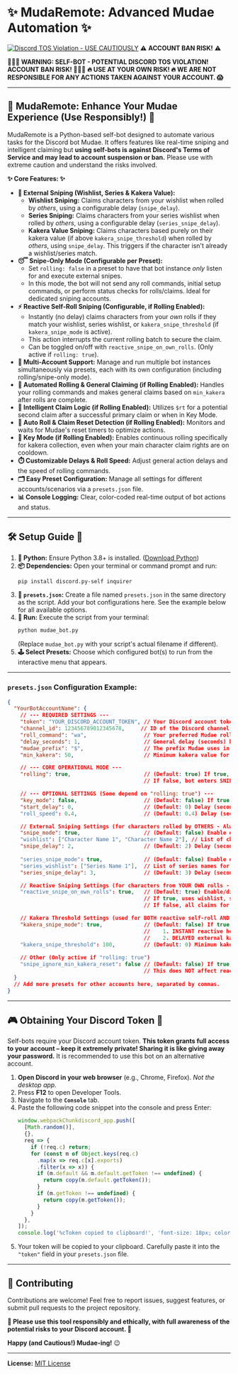 # ✨ MudaRemote: Advanced Mudae Automation ✨

[![Discord TOS Violation - **USE CAUTIOUSLY**](https://img.shields.io/badge/Discord%20TOS-VIOLATION-red)](https://discord.com/terms) ⚠️ **ACCOUNT BAN RISK!** ⚠️

**🛑🛑🛑 WARNING: SELF-BOT - POTENTIAL DISCORD TOS VIOLATION! ACCOUNT BAN RISK! 🛑🛑🛑**
**🔥 USE AT YOUR OWN RISK! 🔥 WE ARE NOT RESPONSIBLE FOR ANY ACTIONS TAKEN AGAINST YOUR ACCOUNT. 😱**

---

## 🚀 MudaRemote: Enhance Your Mudae Experience (Use Responsibly!) 🚀

MudaRemote is a Python-based self-bot designed to automate various tasks for the Discord bot Mudae. It offers features like real-time sniping and intelligent claiming but **using self-bots is against Discord's Terms of Service and may lead to account suspension or ban.** Please use with extreme caution and understand the risks involved.

**✨ Core Features: ✨**

*   **🎯 External Sniping (Wishlist, Series & Kakera Value):**
    *   **Wishlist Sniping:** Claims characters from your wishlist when rolled by *others*, using a configurable delay (`snipe_delay`).
    *   **Series Sniping:** Claims characters from your series wishlist when rolled by *others*, using a configurable delay (`series_snipe_delay`).
    *   **Kakera Value Sniping:** Claims characters based purely on their kakera value (if above `kakera_snipe_threshold`) when rolled by *others*, using `snipe_delay`. This triggers if the character isn't already a wishlist/series match.
*   **😴 Snipe-Only Mode (Configurable per Preset):**
    *   Set `rolling: false` in a preset to have that bot instance *only* listen for and execute external snipes.
    *   In this mode, the bot will not send any roll commands, initial setup commands, or perform status checks for rolls/claims. Ideal for dedicated sniping accounts.
*   **⚡ Reactive Self-Roll Sniping (Configurable, if Rolling Enabled):**
    *   Instantly (no delay) claims characters from your *own* rolls if they match your wishlist, series wishlist, or `kakera_snipe_threshold` (if `kakera_snipe_mode` is active).
    *   This action interrupts the current rolling batch to secure the claim.
    *   Can be toggled on/off with `reactive_snipe_on_own_rolls`. (Only active if `rolling: true`).
*   **👯 Multi-Account Support:** Manage and run multiple bot instances simultaneously via presets, each with its own configuration (including rolling/snipe-only mode).
*   **🤖 Automated Rolling & General Claiming (if Rolling Enabled):** Handles your rolling commands and makes general claims based on `min_kakera` after rolls are complete.
*   **🥇 Intelligent Claim Logic (if Rolling Enabled):** Utilizes `$rt` for a potential second claim after a successful primary claim or when in Key Mode.
*   **🔄 Auto Roll & Claim Reset Detection (if Rolling Enabled):** Monitors and waits for Mudae's reset timers to optimize actions.
*   **🔑 Key Mode (if Rolling Enabled):** Enables continuous rolling specifically for kakera collection, even when your main character claim rights are on cooldown.
*   **⏱️ Customizable Delays & Roll Speed:** Adjust general action delays and the speed of rolling commands.
*   **🗂️ Easy Preset Configuration:** Manage all settings for different accounts/scenarios via a `presets.json` file.
*   **📊 Console Logging:** Clear, color-coded real-time output of bot actions and status.

---

## 🛠️ Setup Guide 💨

1.  **🐍 Python:** Ensure Python 3.8+ is installed. ([Download Python](https://www.python.org/downloads/))
2.  **📦 Dependencies:** Open your terminal or command prompt and run:
    ```bash
    pip install discord.py-self inquirer
    ```
3.  **📝 `presets.json`:** Create a file named `presets.json` in the same directory as the script. Add your bot configurations here. See the example below for all available options.
4.  **🚀 Run:** Execute the script from your terminal:
    ```bash
    python mudae_bot.py 
    ```
    (Replace `mudae_bot.py` with your script's actual filename if different).
5.  **🕹️ Select Presets:** Choose which configured bot(s) to run from the interactive menu that appears.

---

### `presets.json` Configuration Example:

```json
{
  "YourBotAccountName": { 
    // --- REQUIRED SETTINGS ---
    "token": "YOUR_DISCORD_ACCOUNT_TOKEN", // Your Discord account token. KEEP THIS EXTREMELY SECRET!
    "channel_id": 123456789012345678,     // ID of the Discord channel for Mudae commands.
    "roll_command": "wa",                  // Your preferred Mudae roll command (e.g., wa, hg, w, ma). Only used if "rolling" is true.
    "delay_seconds": 1,                    // General delay (seconds) between some bot actions (e.g., after $tu before parsing). Only used if "rolling" is true.
    "mudae_prefix": "$",                   // The prefix Mudae uses in your server (usually "$").
    "min_kakera": 50,                      // Minimum kakera value for general (post-roll batch) character claims. Only used if "rolling" is true.

    // --- CORE OPERATIONAL MODE ---
    "rolling": true,                       // (Default: true) If true, bot performs rolling, claiming, $tu checks, etc. 
                                           // If false, bot enters SNIPE-ONLY mode: no rolling, no $tu checks, only listens for external snipes.

    // --- OPTIONAL SETTINGS (Some depend on "rolling: true") ---
    "key_mode": false,                     // (Default: false) If true AND "rolling" is true, rolls for kakera even if no character claim right is available.
    "start_delay": 0,                      // (Default: 0) Delay (seconds) before the bot starts after being selected in the menu.
    "roll_speed": 0.4,                     // (Default: 0.4) Delay (seconds) between individual roll commands. Only used if "rolling" is true.

    // External Sniping Settings (for characters rolled by OTHERS - Always active if configured, regardless of "rolling" status)
    "snipe_mode": true,                    // (Default: false) Enable external wishlist sniping.
    "wishlist": ["Character Name 1", "Character Name 2"], // List of character names for sniping.
    "snipe_delay": 2,                      // (Default: 2) Delay (seconds) before claiming an external wishlist snipe AND external kakera value snipe.
    
    "series_snipe_mode": true,             // (Default: false) Enable external series sniping.
    "series_wishlist": ["Series Name 1"],  // List of series names for sniping.
    "series_snipe_delay": 3,               // (Default: 3) Delay (seconds) before claiming an external series snipe.

    // Reactive Sniping Settings (for characters from YOUR OWN rolls - Only active if "rolling: true")
    "reactive_snipe_on_own_rolls": true,   // (Default: true) Enable/disable INSTANT reactive heart claims during YOUR OWN rolls.
                                           // If true, uses wishlist, series_wishlist, and kakera_snipe_threshold (if kakera_snipe_mode is true) as criteria.
                                           // If false, all claims for own rolls happen after the roll batch is complete.

    // Kakera Threshold Settings (used for BOTH reactive self-roll AND external kakera value snipes)
    "kakera_snipe_mode": true,             // (Default: false) If true, enables `kakera_snipe_threshold` as a criterion for:
                                           //    1. INSTANT reactive heart claims during own rolls (if "rolling" AND reactive_snipe_on_own_rolls are true).
                                           //    2. DELAYED external kakera value-only heart snipes (uses `snipe_delay`).
    "kakera_snipe_threshold": 100,         // (Default: 0) Minimum kakera value to trigger claims mentioned above if `kakera_snipe_mode` is true.
    
    // Other (Only active if "rolling: true")
    "snipe_ignore_min_kakera_reset": false // (Default: false) If true, for post-roll general claims, min_kakera is effectively 0 if your claim reset is <1hr away.
                                           // This does NOT affect reactive sniping or external kakera value sniping thresholds.
  }
  // Add more presets for other accounts here, separated by commas.
}
```

---

## 🎮 Obtaining Your Discord Token 🔑

Self-bots require your Discord account token. **This token grants full access to your account – keep it extremely private! Sharing it is like giving away your password.** It is recommended to use this bot on an alternative account.

1.  **Open Discord in your web browser** (e.g., Chrome, Firefox). *Not the desktop app.*
2.  Press **F12** to open Developer Tools.
3.  Navigate to the **`Console`** tab.
4.  Paste the following code snippet into the console and press Enter:
    ```javascript
    window.webpackChunkdiscord_app.push([
      [Math.random()],
      {},
      req => {
        if (!req.c) return;
        for (const m of Object.keys(req.c)
          .map(x => req.c[x].exports)
          .filter(x => x)) {
          if (m.default && m.default.getToken !== undefined) {
            return copy(m.default.getToken());
          }
          if (m.getToken !== undefined) {
            return copy(m.getToken());
          }
        }
      },
    ]);
    console.log('%cToken copied to clipboard!', 'font-size: 18px; color: lightgreen; font-weight: bold;');
    ```
5.  Your token will be copied to your clipboard. Carefully paste it into the `"token"` field in your `presets.json` file.

---

## 🤝 Contributing

Contributions are welcome! Feel free to report issues, suggest features, or submit pull requests to the project repository.

**🙏 Please use this tool responsibly and ethically, with full awareness of the potential risks to your Discord account. 🙏**

**Happy (and Cautious!) Mudae-ing!** 😉

---
**License:** [MIT License](LICENSE)
